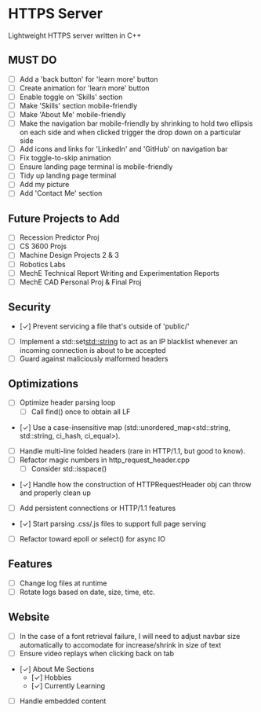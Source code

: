 # HTTPS Server
Lightweight HTTPS server written in C++

## MUST DO 
- [ ] Add a 'back button' for 'learn more' button
- [ ] Create animation for 'learn more' button
- [ ] Enable toggle on 'Skills' section
- [ ] Make 'Skills' section mobile-friendly
- [ ] Make 'About Me' mobile-friendly
- [ ] Make the navigation bar mobile-friendly by shrinking to hold two ellipsis on each side and when clicked trigger the drop down on a particular side
- [ ] Add icons and links for 'LinkedIn' and 'GitHub' on navigation bar
- [ ] Fix toggle-to-skip animation
- [ ] Ensure landing page terminal is mobile-friendly
- [ ] Tidy up landing page terminal
- [ ] Add my picture
- [ ] Add 'Contact Me' section

## Future Projects to Add
- [ ] Recession Predictor Proj
- [ ] CS 3600 Projs
- [ ] Machine Design Projects 2 & 3
- [ ] Robotics Labs
- [ ] MechE Technical Report Writing and Experimentation Reports
- [ ] MechE CAD Personal Proj & Final Proj

## Security
- [✓] Prevent servicing a file that's outside of 'public/'
- [ ] Implement a std::set<std::string> to act as an IP blacklist whenever an incoming connection is about to be accepted
- [ ] Guard against maliciously malformed headers

## Optimizations
- [ ] Optimize header parsing loop  
  - [ ] Call find() once to obtain all LF
- [✓] Use a case-insensitive map (std::unordered_map<std::string, std::string, ci_hash, ci_equal>).
- [ ] Handle multi-line folded headers (rare in HTTP/1.1, but good to know).
- [ ] Refactor magic numbers in http_request_header.cpp
  - [ ] Consider std::isspace()
- [✓] Handle how the construction of HTTPRequestHeader obj can throw and properly clean up
- [ ] Add persistent connections or HTTP/1.1 features
- [✓] Start parsing .css/.js files to support full page serving
- [ ] Refactor toward epoll or select() for async IO

## Features
- [ ] Change log files at runtime
- [ ] Rotate logs based on date, size, time, etc.

## Website
- [ ] In the case of a font retrieval failure, I will need to adjust navbar size automatically to accomodate for increase/shrink in size of text
- [ ] Ensure video replays when clicking back on tab
- [✓] About Me Sections
  - [✓] Hobbies
  - [✓] Currently Learning
- [ ] Handle embedded content
  